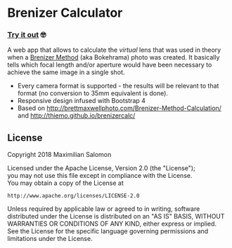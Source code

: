 # Brenizer Calculator

### [Try it out](https://sal0max.github.io/brenizercalc/) 🤓

A web app that allows to calculate the _virtual_ lens that was used in theory when a [Brenizer Method](https://en.wikipedia.org/wiki/Brenizer_Method) (aka Bokehrama) photo was created. It basically tells which focal length and/or aperture would have been necessary to achieve the same image in a single shot.  

* Every camera format is supported - the results will be relevant to that format (no conversion to 35mm equivalent is done).
* Responsive design infused with Bootstrap 4
* Based on <http://brettmaxwellphoto.com/Brenizer-Method-Calculation/> and <http://thiemo.github.io/brenizercalc/>

## License

Copyright 2018 Maximilian Salomon

Licensed under the Apache License, Version 2.0 (the "License");  
you may not use this file except in compliance with the License.  
You may obtain a copy of the License at

    http://www.apache.org/licenses/LICENSE-2.0

Unless required by applicable law or agreed to in writing, software
distributed under the License is distributed on an "AS IS" BASIS,
WITHOUT WARRANTIES OR CONDITIONS OF ANY KIND, either express or implied.
See the License for the specific language governing permissions and
limitations under the License.
